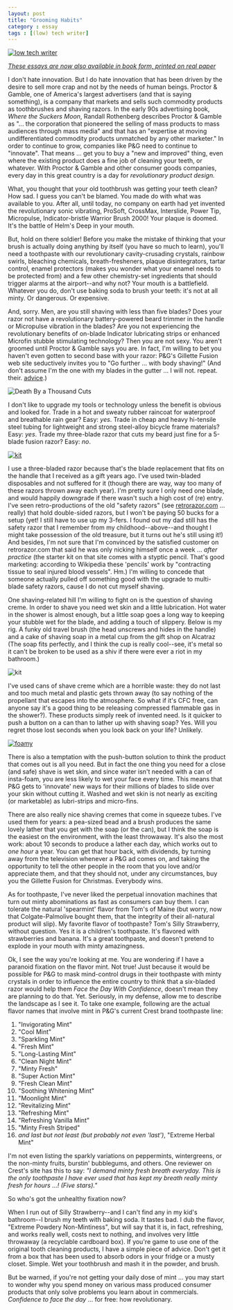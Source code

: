 ```yaml
---
layout: post
title: "Grooming Habits"
category : essay
tags : [(low) tech writer]
---
```

[![low tech writer](/assets/ltw/header14.jpg)](http://bit.ly/lowtechwriter)

*[These essays are now also available in book form, printed on real paper](http://bit.ly/lowtechwriter)*



I don't hate innovation. But I do hate innovation that has been driven by the desire to sell more crap and not by the needs of human beings. Proctor & Gamble, one of America's largest advertisers (and that is saying something), is a company that markets and sells such commodity products as toothbrushes and shaving razors. In the early 90s advertising book, *Where the Suckers Moon*, Randall Rothenberg describes Proctor & Gamble as "... the corporation that pioneered the selling of mass products to mass audiences through mass media" and that has an "expertise at moving undifferentiated commodity products unmatched by any other marketer." In order to continue to grow, companies like P&G need to continue to "innovate". That means ... get you to buy a "new and improved" thing, even where the existing product does a fine job of cleaning your teeth, or whatever. With Proctor & Gamble and other consumer goods companies, every day in this great country is a day for *revolutionary product design.*

What, you thought that your old toothbrush was getting your teeth clean? How sad. I guess you can't be blamed. You made do with what was available to you. After all, until today, no company on earth had yet invented the revolutionary sonic vibrating, ProSoft, CrossMax, Interslide, Power Tip, Micropulse, Indicator-bristle Warrior Brush 2000! Your plaque is doomed. It's the battle of Helm's Deep in your mouth. 

But, hold on there soldier! Before you make the mistake of thinking that your brush is actually doing anything by itself (you have so much to learn), you'll need a toothpaste with our revolutionary cavity-crusading crystals, rainbow swirls, bleaching chemicals, breath-fresheners, plaque disintegrators, tartar control, enamel protectors (makes you wonder what your enamel needs to be protected from) and a few other chemistry-set ingredients that should trigger alarms at the airport--and why not? Your mouth is a battlefield. Whatever you do, don't use baking soda to brush your teeth: it's not at all minty. Or dangerous. Or expensive.

And, sorry. Men, are you still shaving with less than five blades? Does your razor not have a revolutionary battery-powered beard trimmer in the handle or Micropulse vibration in the blades? Are you not experiencing the revolutionary benefits of on-blade Indicator lubricating strips or enhanced Microfin stubble stimulating technology? Then you are not sexy. You aren't groomed until Proctor & Gamble says you are. In fact, I'm willing to bet you haven't even gotten to second base with your razor: P&G's Gillette Fusion web site seductively invites you to "Go further ... with body shaving!" (And don't assume I'm the one with my blades in the gutter ... I will not. repeat. their. [advice](https://www.youtube.com/watch?v=W_V1SzIqVlM&index=2&list=PL5urOKdhITFSROzsBE1g5NYdEKxAUmmEc).)

![Death By a Thousand Cuts](/assets/ltw/5blades.jpg)

I don't like to upgrade my tools or technology unless the benefit is obvious and looked for. Trade in a hot and sweaty rubber raincoat for waterproof and breathable rain gear? Easy: *yes*. Trade in cheap and heavy hi-tensile steel tubing for lightweight and strong steel-alloy bicycle frame materials? Easy: *yes*. Trade my three-blade razor that cuts my beard just fine for a 5-blade fusion razor? Easy: *no*.

[![kit](/assets/ltw/dadsrazor.jpg)](/assets/ltw/dadsrazorbg.jpg)

I use a three-bladed razor because that's the blade replacement that fits on the handle that I received as a gift years ago. I've used twin-bladed disposables and not suffered for it (though there are way, way too many of these razors thrown away each year). I'm pretty sure I only need one blade, and would happily downgrade if there wasn't such a high cost of (re) entry. I've seen retro-productions of the old "safety razors" (see [retrorazor.com](http://retrorazor.com/) ... really) that hold double-sided razors, but I won't be paying 50 bucks for a setup (yet! I still have to use up my 3-fers. I found out my dad still has the safety razor that I remember from my childhood--above--and thought I might take possession of the old treasure, but it turns out he's still using it!) And besides, I'm not sure that I'm convinced by the satisfied customer on retrorazor.com that said he was only nicking himself once a week ... *after practice* (the starter kit on that site comes with a styptic pencil. That's good marketing: according to Wikipedia these 'pencils' work by "contracting tissue to seal injured blood vessels". Hm.) I'm willing to concede that someone actually pulled off something good with the upgrade to multi-blade safety razors, cause I do not cut myself shaving. 

One shaving-related hill I'm willing to fight on is the question of shaving creme. In order to shave you need wet skin and a little lubrication. Hot water in the shower is almost enough, but a little soap goes a long way to keeping your stubble wet for the blade, and adding a touch of slippery. Below is my rig. A funky old travel brush (the head unscrews and hides in the handle) and a cake of shaving soap in a metal cup from the gift shop on Alcatraz (The soap fits perfectly, and I think the cup is really cool--see, it's metal so it can't be broken to be used as a shiv if there were ever a riot in my bathroom.)

![kit](/assets/ltw/shavebrush.jpg)

I've used cans of shave creme which are a horrible waste: they do not last and too much metal and plastic gets thrown away (to say nothing of the propellant that escapes into the atmosphere. So what if it's CFC free, can anyone say it's a good thing to be releasing compressed flammable gas in the shower?). These products simply reek of invented need. Is it quicker to push a button on a can than to lather up with shaving soap? Yes. Will you regret those lost seconds when you look back on your life? Unlikely.

[![foamy](/assets/ltw/shavefoam.jpg)](/assets/ltw/shavefoambg.jpg)

There is also a temptation with the push-button solution to think the product that comes out is all you need. But in fact the one thing you need for a close (and safe) shave is wet skin, and since water isn't needed with a can of insta-foam, you are less likely to wet your face every time. This means that P&G gets to 'innovate' new ways for their millions of blades to slide over your skin without cutting it. Washed and wet skin is not nearly as exciting (or marketable) as lubri-strips and micro-fins.

There are also really nice shaving cremes that come in squeeze tubes. I've used them for years: a pea-sized bead and a brush produces the same lovely lather that you get with the soap (or the can), but I think the soap is the easiest on the environment, with the least throwaway. It's also the most work: about 10 seconds to produce a lather each day, which works out to *one hour* a year. You can get that hour back, with dividends, by turning away from the television whenever a P&G ad comes on, and taking the opportunity to tell the other people in the room that you love and/or appreciate them, and that they should not, under any circumstances, buy you the Gillette Fusion for Christmas. Everybody wins.

As for toothpaste, I've never liked the perpetual innovation machines that turn out minty abominations as fast as consumers can buy them. I can tolerate the natural 'spearmint' flavor from Tom's of Maine (but worry, now that Colgate-Palmolive bought them, that the integrity of their all-natural product will slip). My favorite flavor of toothpaste? Tom's Silly Strawberry, without question. Yes it is a children's toothpaste. It's flavored with strawberries and banana. It's a great toothpaste, and doesn't pretend to explode in your mouth with minty amazingness.

Ok, I see the way you're looking at me. You are wondering if I have a paranoid fixation on the flavor mint. Not true! Just because it would be possible for P&G to mask mind-control drugs in their toothpaste with minty crystals in order to influence the entire country to think that a six-bladed razor would help them *Face the Day With Confidence*, doesn't mean they are planning to do that. Yet. Seriously, in my defense, allow me to describe the landscape as I see it. To take one example, following are the actual flavor names that involve mint in P&G's current Crest brand toothpaste line: 

1. "Invigorating Mint"
2. "Cool Mint"
3. "Sparkling Mint"
4. "Fresh Mint"
5. "Long-Lasting Mint"
6. "Clean Night Mint"
7. "Minty Fresh"
8. "Super Action Mint"
9. "Fresh Clean Mint"
10. "Soothing Whitening Mint"
11. "Moonlight Mint"
12. "Revitalizing Mint"
14. "Refreshing Mint"
15. "Refreshing Vanilla Mint"
16. "Minty Fresh Striped" 
17. *and last but not least (but probably not even 'last')*, "Extreme Herbal Mint" 

I'm not even listing the sparkly variations on peppermints, wintergreens, or the non-minty fruits, burstin' bubblegums, and others. One reviewer on Crest's site has this to say: *"I demand minty fresh breath everyday. This is the only toothpaste I have ever used that has kept my breath really minty fresh for hours ...! (Five stars)."* 

So who's got the unhealthy fixation now?
 
When I run out of Silly Strawberry--and I can't find any in my kid's bathroom--I brush my teeth with baking soda. It tastes bad. I dub the flavor, "Extreme Powdery Non-Mintiness", but will say that it is, in fact, refreshing, and works really well, costs next to nothing, and involves very little throwaway (a recyclable cardboard box). If you're game to use one of the original tooth cleaning products, I have a simple piece of advice. Don't get it from a box that has been used to absorb odors in your fridge or a musty closet. Simple. Wet your toothbrush and mash it in the powder, and brush.

But be warned, if you're not getting your daily dose of mint ... you may start to wonder why you spend money on various mass produced consumer products that only solve problems you learn about in commercials. *Confidence to face the day* ... for free: how revolutionary.
